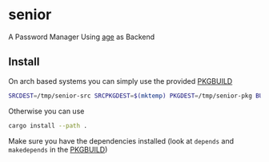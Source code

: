 # senior

A Password Manager Using [age](https://github.com/FiloSottile/age) as Backend

## Install
On arch based systems you can simply use the provided [PKGBUILD](PKGBUILD)

```sh
SRCDEST=/tmp/senior-src SRCPKGDEST=$(mktemp) PKGDEST=/tmp/senior-pkg BUILDDIR=/tmp/senior-build makepkg -sic ; rm -rf target ; git restore PKGBUILD
```

Otherwise you can use

```sh
cargo install --path .
```
Make sure you have the dependencies installed (look at `depends` and `makedepends` in the [PKGBUILD](PKGBUILD))

